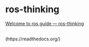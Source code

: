 # ros-thinking
[Welcome to ros guide — ros-thinking](https://ros-thinking.readthedocs.io/en/latest/)

<br/>
(https://readthedocs.org/)

